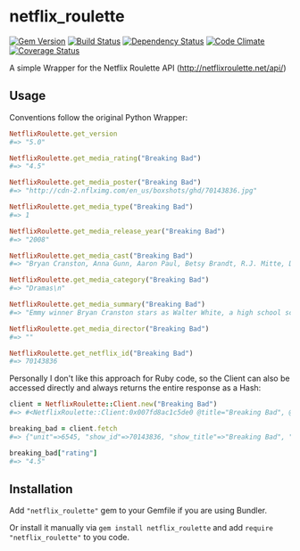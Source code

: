 [GV img]: https://badge.fury.io/rb/netflix_roulette.png
[BS img]: https://travis-ci.org/doesterr/netflix_roulette.png
[DS img]: https://gemnasium.com/doesterr/netflix_roulette.png
[CC img]: https://codeclimate.com/github/doesterr/netflix_roulette.png
[CS img]: https://coveralls.io/repos/doesterr/netflix_roulette/badge.png?branch=master

[Gem Version]: https://rubygems.org/gems/netflix_roulette
[Build Status]: https://travis-ci.org/doesterr/netflix_roulette
[Dependency Status]: https://gemnasium.com/doesterr/netflix_roulette
[Code Climate]: https://codeclimate.com/github/doesterr/netflix_roulette
[Coverage Status]: https://coveralls.io/r/doesterr/netflix_roulette


# netflix_roulette
[![Gem Version][GV img]][Gem Version]
[![Build Status][BS img]][Build Status]
[![Dependency Status][DS img]][Dependency Status]
[![Code Climate][CC img]][Code Climate]
[![Coverage Status][CS img]][Coverage Status]

A simple Wrapper for the Netflix Roulette API (http://netflixroulette.net/api/)

## Usage

Conventions follow the original Python Wrapper:
```ruby
NetflixRoulette.get_version
#=> "5.0"

NetflixRoulette.get_media_rating("Breaking Bad")
#=> "4.5"

NetflixRoulette.get_media_poster("Breaking Bad")
#=> "http://cdn-2.nflximg.com/en_us/boxshots/ghd/70143836.jpg"

NetflixRoulette.get_media_type("Breaking Bad")
#=> 1

NetflixRoulette.get_media_release_year("Breaking Bad")
#=> "2008"

NetflixRoulette.get_media_cast("Breaking Bad")
#=> "Bryan Cranston, Anna Gunn, Aaron Paul, Betsy Brandt, R.J. Mitte, Dean Norris, Bob Odenkirk, Steven Michael Quezada, Jonathan Banks, Giancarlo Esposito"

NetflixRoulette.get_media_category("Breaking Bad")
#=> "Dramas\n"

NetflixRoulette.get_media_summary("Breaking Bad")
#=> "Emmy winner Bryan Cranston stars as Walter White, a high school science teacher who learns that he has terminal lung cancer and teams with a former student to manufacture and sell high-quality crystal meth to secure his family's future."

NetflixRoulette.get_media_director("Breaking Bad")
#=> ""

NetflixRoulette.get_netflix_id("Breaking Bad")
#=> 70143836
```    
    
Personally I don't like this approach for Ruby code, so the Client can also be accessed directly and always returns the entire response as a Hash:

```ruby   
client = NetflixRoulette::Client.new("Breaking Bad")
#=> #<NetflixRoulette::Client:0x007fd8ac1c5de0 @title="Breaking Bad", @year=0>

breaking_bad = client.fetch
#=> {"unit"=>6545, "show_id"=>70143836, "show_title"=>"Breaking Bad", "release_year"=>"2008", "rating"=>"4.5", "category"=>"Dramas\n", "show_cast"=>"Bryan Cranston, Anna Gunn, Aaron Paul, Betsy Brandt, R.J. Mitte, Dean Norris, Bob Odenkirk, Steven Michael Quezada, Jonathan Banks, Giancarlo Esposito", "director"=>"", "summary"=>"Emmy winner Bryan Cranston stars as Walter White, a high school science teacher who learns that he has terminal lung cancer and teams with a former student to manufacture and sell high-quality crystal meth to secure his family's future.", "poster"=>"http://cdn-2.nflximg.com/en_us/boxshots/ghd/70143836.jpg", "mediatype"=>1}

breaking_bad["rating"]
#=> "4.5"

```    
    
## Installation

Add `"netflix_roulette"` gem to your Gemfile if you are using Bundler.

Or install it manually via `gem install netflix_roulette` and add `require "netflix_roulette"` to you code.
